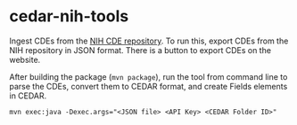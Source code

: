 # cedar-nih-tools

Ingest CDEs from the [NIH CDE repository](https://cde.nlm.nih.gov/cde/search).
To run this, export CDEs from the NIH repository in JSON format.
There is a button to export CDEs on the website.

After building the package (`mvn package`), run the tool from command line  to parse the CDEs, convert them to CEDAR format, and create Fields elements in CEDAR.

```
mvn exec:java -Dexec.args="<JSON file> <API Key> <CEDAR Folder ID>"
```